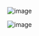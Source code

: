 ![image](https://github.com/JociNik/Menu-CLI-Proyecto/assets/28610779/1b5fc69d-abe5-486d-8aab-13fc2f407648)


![image](https://github.com/JociNik/Menu-CLI-Proyecto/assets/28610779/55397d82-1521-4c72-820e-8531bb9bf5d8)
